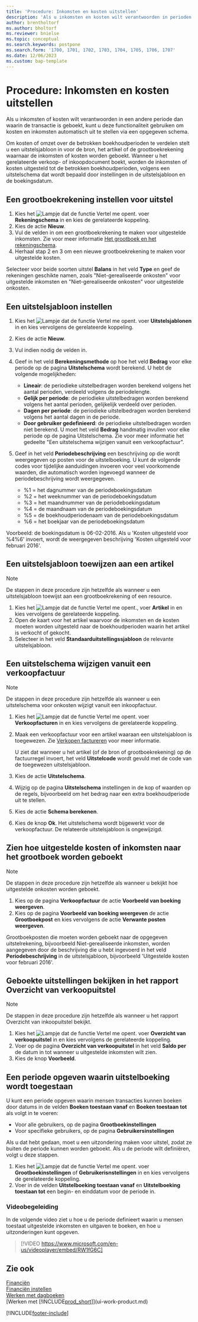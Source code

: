 ```yaml
---
title: 'Procedure: Inkomsten en kosten uitstellen'
description: 'Als u inkomsten en kosten wilt verantwoorden in perioden waarin de transactie niet is geboekt, kunt u kosten en inkomsten automatisch uitstellen via een opgegeven schema.'
author: brentholtorf
ms.author: bholtorf
ms.reviewer: bnielse
ms.topic: conceptual
ms.search.keywords: postpone
ms.search.form: '1700, 1701, 1702, 1703, 1704, 1705, 1706, 1707'
ms.date: 12/06/2023
ms.custom: bap-template
---
```

# <a name="defer-revenues-and-expenses"></a>Procedure: Inkomsten en kosten uitstellen

Als u inkomsten of kosten wilt verantwoorden in een andere periode dan waarin de transactie is geboekt, kunt u deze functionaliteit gebruiken om kosten en inkomsten automatisch uit te stellen via een opgegeven schema.

Om kosten of omzet over de betrokken boekhoudperioden te verdelen stelt u een uitstelsjabloon in voor de bron, het artikel of de grootboekrekening waarnaar de inkomsten of kosten worden geboekt. Wanneer u het gerelateerde verkoop- of inkoopdocument boekt, worden de inkomsten of kosten uitgesteld tot de betrokken boekhoudperioden, volgens een uitstelschema dat wordt bepaald door instellingen in de uitstelsjabloon en de boekingsdatum.

## <a name="to-set-up-a-gl-account-for-deferral"></a>Een grootboekrekening instellen voor uitstel

1. Kies het ![Lampje dat de functie Vertel me opent.](media/ui-search/search_small.png "Vertel me wat u wilt doen") voer **Rekeningschema** in en kies de gerelateerde koppeling.
2. Kies de actie **Nieuw**.
3. Vul de velden in om een grootboekrekening te maken voor uitgestelde inkomsten. Zie voor meer informatie [Het grootboek en het rekeningschema](finance-general-ledger.md).
4. Herhaal stap 2 en 3 om een nieuwe grootboekrekening te maken voor uitgestelde kosten.

Selecteer voor beide soorten uitstel **Balans** in het veld **Type** en geef de rekeningen geschikte namen, zoals "Niet-gerealiseerde onkosten" voor uitgestelde inkomsten en "Niet-gerealiseerde onkosten" voor uitgestelde onkosten.

## <a name="to-set-up-a-deferral-template"></a>Een uitstelsjabloon instellen

1. Kies het ![Lampje dat de functie Vertel me opent.](media/ui-search/search_small.png "Vertel me wat u wilt doen") voer **Uitstelsjablonen** in en kies vervolgens de gerelateerde koppeling.
2. Kies de actie **Nieuw**.
3. Vul indien nodig de velden in.
4. Geef in het veld **Berekeningsmethode** op hoe het veld **Bedrag** voor elke periode op de pagina **Uitstelschema** wordt berekend. U hebt de volgende mogelijkheden:

   * **Lineair**: de periodieke uitstelbedragen worden berekend volgens het aantal perioden, verdeeld volgens de periodelengte.
   * **Gelijk per periode**: de periodieke uitstelbedragen worden berekend volgens het aantal perioden, gelijkelijk verdeeld over perioden.
   * **Dagen per periode**: de periodieke uitstelbedragen worden berekend volgens het aantal dagen in de periode.
   * **Door gebruiker gedefinieerd**: de periodieke uitstelbedragen worden niet berekend. U moet het veld **Bedrag** handmatig invullen voor elke periode op de pagina Uitstelschema. Zie voor meer informatie het gedeelte "Een uitstelschema wijzigen vanuit een verkoopfactuur".
5. Geef in het veld **Periodebeschrijving** een beschrijving op die wordt weergegeven op posten voor de uitstelboeking. U kunt de volgende codes voor tijdelijke aanduidingen invoeren voor veel voorkomende waarden, die automatisch worden ingevoegd wanneer de periodebeschrijving wordt weergegeven.

   * %1 = het dagnummer van de periodeboekingsdatum
   * %2 = het weeknummer van de periodeboekingsdatum
   * %3 = het maandnummer van de periodeboekingsdatum
   * %4 = de maandnaam van de periodeboekingsdatum
   * %5 = de boekhoudperiodenaam van de periodeboekingsdatum
   * %6 = het boekjaar van de periodeboekingsdatum

Voorbeeld: de boekingsdatum is 06-02-2016. Als u 'Kosten uitgesteld voor %4%6' invoert, wordt de weergegeven beschrijving 'Kosten uitgesteld voor februari 2016'.

## <a name="to-assign-a-deferral-template-to-an-item"></a>Een uitstelsjabloon toewijzen aan een artikel

> [!NOTE]  
> De stappen in deze procedure zijn hetzelfde als wanneer u een uitstelsjabloon toewijst aan een grootboekrekening of een resource.

1. Kies het ![Lampje dat de functie Vertel me opent.](media/ui-search/search_small.png "Vertel me wat u wilt doen"), voer **Artikel** in en kies vervolgens de gerelateerde koppeling.
2. Open de kaart voor het artikel waarvoor de inkomsten en de kosten moeten worden uitgesteld naar de boekhoudperioden waarin het artikel is verkocht of gekocht.
3. Selecteer in het veld **Standaarduitstellingssjabloon** de relevante uitstelsjabloon.

## <a name="to-change-a-deferral-schedule-from-a-sales-invoice"></a>Een uitstelschema wijzigen vanuit een verkoopfactuur

> [!NOTE]  
> De stappen in deze procedure zijn hetzelfde als wanneer u een uitstelschema voor onkosten wijzigt vanuit een inkoopfactuur.

1. Kies het ![Lampje dat de functie Vertel me opent.](media/ui-search/search_small.png "Vertel me wat u wilt doen") voer **Verkoopfacturen** in en kies vervolgens de gerelateerde koppeling.
2. Maak een verkoopfactuur voor een artikel waaraan een uitstelsjabloon is toegewezen. Zie [Verkopen factureren](sales-how-invoice-sales.md) voor meer informatie.

    U ziet dat wanneer u het artikel (of de bron of grootboekrekening) op de factuurregel invoert, het veld **Uitstelcode** wordt gevuld met de code van de toegewezen uitstelsjabloon.
3. Kies de actie **Uitstelschema**.
4. Wijzig op de pagina **Uitstelschema** instellingen in de kop of waarden op de regels, bijvoorbeeld om het bedrag naar een extra boekhoudperiode uit te stellen.
5. Kies de actie **Schema berekenen**.
6. Kies de knop **Ok**. Het uitstelschema wordt bijgewerkt voor de verkoopfactuur. De relateerde uitstelsjabloon is ongewijzigd.

## <a name="to-preview-how-deferred-revenues-or-expenses-will-be-posted-to-the-general-ledger"></a>Zien hoe uitgestelde kosten of inkomsten naar het grootboek worden geboekt

> [!NOTE]  
> De stappen in deze procedure zijn hetzelfde als wanneer u bekijkt hoe uitgestelde onkosten worden geboekt.

1. Kies op de pagina **Verkoopfactuur** de actie **Voorbeeld van boeking weergeven**.
2. Kies op de pagina **Voorbeeld van boeking weergeven** de actie **Grootboekpost** en kies vervolgens de actie **Verwante posten weergeven**.

Grootboekposten die moeten worden geboekt naar de opgegeven uitstelrekening, bijvoorbeeld Niet-gerealiseerde inkomsten, worden aangegeven door de beschrijving die u hebt ingevoerd in het veld **Periodebeschrijving** in de uitstelsjabloon, bijvoorbeeld 'Uitgestelde kosten voor februari 2016'.

## <a name="to-review-posted-deferrals-in-the-sales-deferral-summary-report"></a>Geboekte uitstellingen bekijken in het rapport Overzicht van verkoopuitstel

> [!NOTE]  
> De stappen in deze procedure zijn hetzelfde als wanneer u het rapport Overzicht van inkoopuitstel bekijkt.

1. Kies het ![Lampje dat de functie Vertel me opent.](media/ui-search/search_small.png "Vertel me wat u wilt doen") voer **Overzicht van verkoopuitstel** in en kies vervolgens de gerelateerde koppeling.
2. Voer op de pagina **Overzicht van verkoopuitstel** in het veld **Saldo per** de datum in tot wanneer u uitgestelde inkomsten wilt zien.
3. Kies de knop **Voorbeeld**.

## <a name="to-specify-a-period-in-which-to-allow-deferral-posting"></a>Een periode opgeven waarin uitstelboeking wordt toegestaan

U kunt een periode opgeven waarin mensen transacties kunnen boeken door datums in de velden **Boeken toestaan vanaf** en **Boeken toestaan tot** als volgt in te voeren:

* Voor alle gebruikers, op de pagina **Grootboekinstellingen**
* Voor specifieke gebruikers, op de pagina **Gebruikersinstellingen**

Als u dat hebt gedaan, moet u een uitzondering maken voor uitstel, zodat ze buiten de periode kunnen worden geboekt. Als u de periode wilt definiëren, volgt u deze stappen.

1. Kies het ![Lampje dat de functie Vertel me opent.](media/ui-search/search_small.png "Vertel me wat u wilt doen") voer **Grootboekinstellingen** of **Gebruikerisnstellingen** in en kies vervolgens de gerelateerde koppeling.
2. Voer in de velden **Uitstelboeking toestaan vanaf** en **Uitstelboeking toestaan tot** een begin- en einddatum voor de periode in.

### <a name="video-guidance"></a>Videobegeleiding

In de volgende video ziet u hoe u de periode definieert waarin u mensen toestaat uitgestelde inkomsten en uitgaven te boeken, en hoe u uitzonderingen kunt opgeven.

> [!VIDEO https://www.microsoft.com/en-us/videoplayer/embed/RW1fG6C]

## <a name="see-also"></a>Zie ook

[Financiën](finance.md)  
[Financiën instellen](finance-setup-finance.md)  
[Werken met dagboeken](ui-work-general-journals.md)  
[Werken met [!INCLUDE[prod_short](includes/prod_short.md)]](ui-work-product.md)


[!INCLUDE[footer-include](includes/footer-banner.md)]
